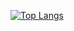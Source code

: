 [![Top Langs](https://github-readme-stats.vercel.app/api/top-langs/?username=linniers-dev&layout=compact)]((https://github.com/linniers-dev))
